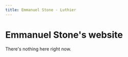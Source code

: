 ```yaml
---
title: Emmanuel Stone - Luthier
---
```

Emmanuel Stone's website
====================
There's nothing here right now.

